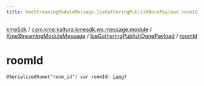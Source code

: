 ```yaml
---
title: KmeStreamingModuleMessage.IceGatheringPublishDonePayload.roomId - kmeSdk
---
```


[kmeSdk](../../../index.html) / [com.kme.kaltura.kmesdk.ws.message.module](../../index.html) / [KmeStreamingModuleMessage](../index.html) / [IceGatheringPublishDonePayload](index.html) / [roomId](./room-id.html)

# roomId

`@SerializedName("room_id") var roomId: `[`Long`](https://kotlinlang.org/api/latest/jvm/stdlib/kotlin/-long/index.html)`?`